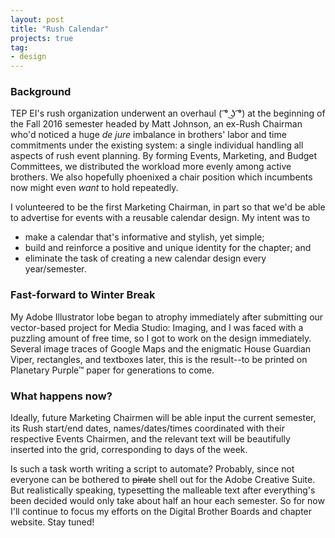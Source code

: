```yaml
---
layout: post
title: "Rush Calendar"
projects: true
tag:
- design
---
```


<!-- TODO link calendar thumbnail in Front Matter for Open Graph -->

<div id="rush-calendar-toolbar" class="osd-toolbar"></div>
<div id="rush-calendar" class="osd"></div>
<script src="/assets/js/openseadragon/openseadragon.min.js"></script>
<script type="text/javascript">
    var viewer = OpenSeadragon({
        id: "rush-calendar",
        prefixUrl: "/assets/js/openseadragon/images/",
        tileSources: "https://raw.githubusercontent.com/dawneraq/gh-pages-resources/master/calendar-s17-purple-censored.dzi",
        showNavigator: true,
        toolbar: "rush-calendar-toolbar"
    });
</script>

### Background

TEP EI's rush organization underwent an overhaul ( ͡° ͜ʖ ͡°) at the beginning of the Fall 2016 semester headed by Matt Johnson, an ex-Rush Chairman who'd noticed a huge *de jure* imbalance in brothers' labor and time commitments under the existing system: a single individual handling all aspects of rush event planning. By forming Events, Marketing, and Budget Committees, we distributed the workload more evenly among active brothers. We also hopefully phoenixed a chair position which incumbents now might even *want* to hold repeatedly.

I volunteered to be the first Marketing Chairman, in part so that we'd be able to advertise for events with a reusable calendar design. My intent was to

- make a calendar that's informative and stylish, yet simple;
- build and reinforce a positive and unique identity for the chapter; and
- eliminate the task of creating a new calendar design every year/semester.

### Fast-forward to Winter Break

My Adobe Illustrator lobe began to atrophy immediately after submitting our vector-based project for Media Studio: Imaging, and I was faced with a puzzling amount of free time, so I got to work on the design immediately. Several image traces of Google Maps and the enigmatic House Guardian Viper, rectangles, and textboxes later, this is the result--to be printed on Planetary Purple&trade; paper for generations to come.

### What happens now?

Ideally, future Marketing Chairmen will be able input the current semester, its Rush start/end dates, names/dates/times coordinated with their respective Events Chairmen, and the relevant text will be beautifully inserted into the grid, corresponding to days of the week.

Is such a task worth writing a script to automate? Probably, since not everyone can be bothered to ~~pirate~~ shell out for the Adobe Creative Suite. But realistically speaking, typesetting the malleable text after everything's been decided would only take about half an hour each semester. So for now I'll continue to focus my efforts on the Digital Brother Boards and chapter website. Stay tuned!
